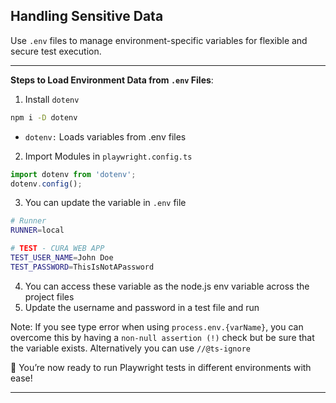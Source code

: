 ## Handling Sensitive Data
Use `.env` files to manage environment-specific variables for flexible and secure test execution.

---

__Steps to Load Environment Data from `.env` Files__:
1. Install `dotenv`

```sh
npm i -D dotenv
```
- `dotenv:` Loads variables from .env files

2. Import Modules in `playwright.config.ts`

```ts
import dotenv from 'dotenv';
dotenv.config();
```

3. You can update the variable in `.env` file

```sh
# Runner
RUNNER=local

# TEST - CURA WEB APP
TEST_USER_NAME=John Doe
TEST_PASSWORD=ThisIsNotAPassword
```

4. You can access these variable as the node.js env variable across the project files
5. Update the username and password in a test file and run

Note: If you see type error when using `process.env.{varName}`, you can overcome this by having a `non-null assertion (!)` check but be sure that the variable exists. Alternatively you can use `//@ts-ignore`

🎯 You’re now ready to run Playwright tests in different environments with ease!

---
